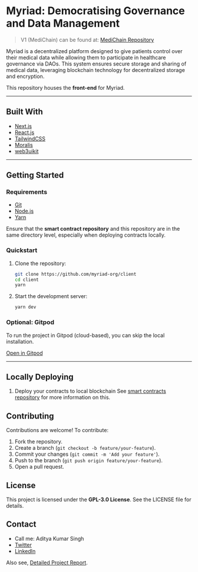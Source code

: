 # Myriad: Democratising Governance and Data Management

> V1 (MediChain) can be found at: [MediChain Repository](https://github.com/sadityakumar9211/medichain-hardhat)

Myriad is a decentralized platform designed to give patients control over their medical data while allowing them to participate in healthcare governance via DAOs. This system ensures secure storage and sharing of medical data, leveraging blockchain technology for decentralized storage and encryption.

This repository houses the **front-end** for Myriad.

---

## Built With

- [Next.js](https://nextjs.org/)
- [React.js](https://reactjs.org/)
- [TailwindCSS](https://tailwindcss.com)
- [Moralis](https://moralis.io)
- [web3uikit](https://web3ui.github.io/web3uikit/)

---

## Getting Started

### Requirements

- [Git](https://git-scm.com/book/en/v2/Getting-Started-Installing-Git)
- [Node.js](https://nodejs.org/en/)
- [Yarn](https://classic.yarnpkg.com/lang/en/docs/install/)

Ensure that the **smart contract repository** and this repository are in the same directory level, especially when deploying contracts locally.

### Quickstart

1. Clone the repository:
    ```bash
    git clone https://github.com/myriad-org/client
    cd client
    yarn
    ```

2. Start the development server:
    ```bash
    yarn dev
    ```

### Optional: Gitpod

To run the project in Gitpod (cloud-based), you can skip the local installation.

[Open in Gitpod](https://gitpod.io/#github.com/myriad-org/client)

---

## Locally Deploying

1. Deploy your contracts to local blockchain
See [smart contracts repository](https://github.com/myriad-org/contracts) for more information on this.


## Contributing

Contributions are welcome! To contribute:

1. Fork the repository.
2. Create a branch (`git checkout -b feature/your-feature`).
3. Commit your changes (`git commit -m 'Add your feature'`).
4. Push to the branch (`git push origin feature/your-feature`).
5. Open a pull request.


## License

This project is licensed under the **GPL-3.0 License**. See the LICENSE file for details.


## Contact

- Call me: Aditya Kumar Singh  
- [Twitter](https://twitter.com/saditya9211)  
- [LinkedIn](https://linkedin.com/in/saditya9211)

Also see, [Detailed Project Report](https://bit.ly/project-report-redacted).
